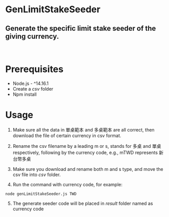 # GenLimitStakeSeeder

## Generate the specific limit stake seeder of the giving currency.
<br/>

# Prerequisites
* Node.js - ^14.16.1
* Create a *csv* folder
* Npm install

# Usage
1. Make sure all the data in 單桌範本 and 多桌範本 are all correct, then download the file of certain currency in csv format.

2. Rename the csv filename by a leading m or s, stands for 多桌 and 單桌 respectively, following by the currency code, e.g., mTWD represents 新台幣多桌

3. Make sure you download and rename both m and s type, and move the csv file into *csv* folder.

4. Run the command with currency code, for example:
```
node genLimitStakeSeeder.js TWD
```
5. The generate seeder code will be placed in *result* folder named as currency code